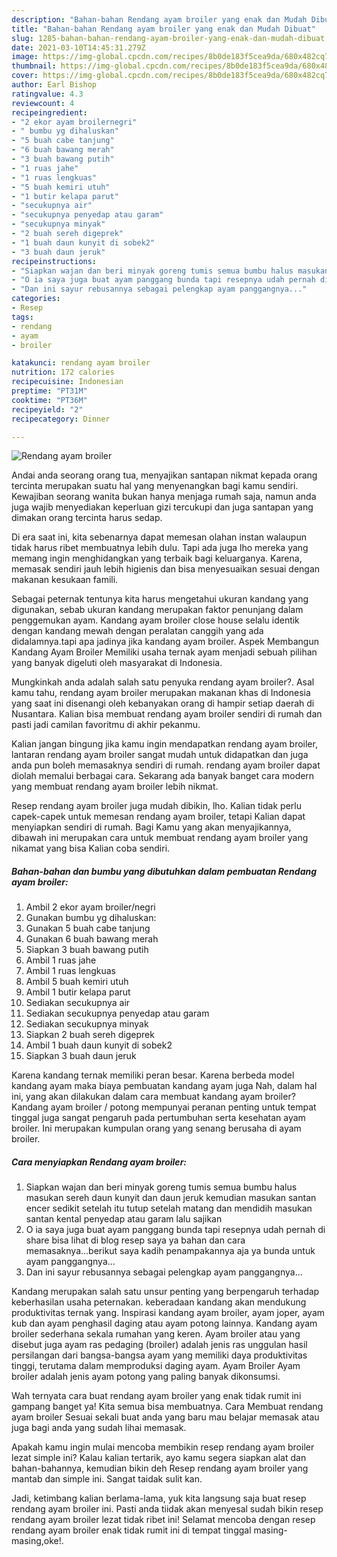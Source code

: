 ```yaml
---
description: "Bahan-bahan Rendang ayam broiler yang enak dan Mudah Dibuat"
title: "Bahan-bahan Rendang ayam broiler yang enak dan Mudah Dibuat"
slug: 1285-bahan-bahan-rendang-ayam-broiler-yang-enak-dan-mudah-dibuat
date: 2021-03-10T14:45:31.279Z
image: https://img-global.cpcdn.com/recipes/8b0de183f5cea9da/680x482cq70/rendang-ayam-broiler-foto-resep-utama.jpg
thumbnail: https://img-global.cpcdn.com/recipes/8b0de183f5cea9da/680x482cq70/rendang-ayam-broiler-foto-resep-utama.jpg
cover: https://img-global.cpcdn.com/recipes/8b0de183f5cea9da/680x482cq70/rendang-ayam-broiler-foto-resep-utama.jpg
author: Earl Bishop
ratingvalue: 4.3
reviewcount: 4
recipeingredient:
- "2 ekor ayam broilernegri"
- " bumbu yg dihaluskan"
- "5 buah cabe tanjung"
- "6 buah bawang merah"
- "3 buah bawang putih"
- "1 ruas jahe"
- "1 ruas lengkuas"
- "5 buah kemiri utuh"
- "1 butir kelapa parut"
- "secukupnya air"
- "secukupnya penyedap atau garam"
- "secukupnya minyak"
- "2 buah sereh digeprek"
- "1 buah daun kunyit di sobek2"
- "3 buah daun jeruk"
recipeinstructions:
- "Siapkan wajan dan beri minyak goreng tumis semua bumbu halus masukan sereh daun kunyit dan daun jeruk kemudian masukan santan encer sedikit setelah itu tutup setelah matang dan mendidih masukan santan kental penyedap atau garam lalu sajikan"
- "O ia saya juga buat ayam panggang bunda tapi resepnya udah pernah di share bisa lihat di blog resep saya ya bahan dan cara memasaknya...berikut saya kadih penampakannya aja ya bunda untuk ayam panggangnya..."
- "Dan ini sayur rebusannya sebagai pelengkap ayam panggangnya..."
categories:
- Resep
tags:
- rendang
- ayam
- broiler

katakunci: rendang ayam broiler 
nutrition: 172 calories
recipecuisine: Indonesian
preptime: "PT31M"
cooktime: "PT36M"
recipeyield: "2"
recipecategory: Dinner

---
```



![Rendang ayam broiler](https://img-global.cpcdn.com/recipes/8b0de183f5cea9da/680x482cq70/rendang-ayam-broiler-foto-resep-utama.jpg)

Andai anda seorang orang tua, menyajikan santapan nikmat kepada orang tercinta merupakan suatu hal yang menyenangkan bagi kamu sendiri. Kewajiban seorang  wanita bukan hanya menjaga rumah saja, namun anda juga wajib menyediakan keperluan gizi tercukupi dan juga santapan yang dimakan orang tercinta harus sedap.

Di era  saat ini, kita sebenarnya dapat memesan olahan instan walaupun tidak harus ribet membuatnya lebih dulu. Tapi ada juga lho mereka yang memang ingin menghidangkan yang terbaik bagi keluarganya. Karena, memasak sendiri jauh lebih higienis dan bisa menyesuaikan sesuai dengan makanan kesukaan famili. 

Sebagai peternak tentunya kita harus mengetahui ukuran kandang yang digunakan, sebab ukuran kandang merupakan faktor penunjang dalam penggemukan ayam. Kandang ayam broiler close house selalu identik dengan kandang mewah dengan peralatan canggih yang ada didalamnya.tapi apa jadinya jika kandang ayam broiler. Aspek Membangun Kandang Ayam Broiler Memiliki usaha ternak ayam menjadi sebuah pilihan yang banyak digeluti oleh masyarakat di Indonesia.

Mungkinkah anda adalah salah satu penyuka rendang ayam broiler?. Asal kamu tahu, rendang ayam broiler merupakan makanan khas di Indonesia yang saat ini disenangi oleh kebanyakan orang di hampir setiap daerah di Nusantara. Kalian bisa membuat rendang ayam broiler sendiri di rumah dan pasti jadi camilan favoritmu di akhir pekanmu.

Kalian jangan bingung jika kamu ingin mendapatkan rendang ayam broiler, lantaran rendang ayam broiler sangat mudah untuk didapatkan dan juga anda pun boleh memasaknya sendiri di rumah. rendang ayam broiler dapat diolah memalui berbagai cara. Sekarang ada banyak banget cara modern yang membuat rendang ayam broiler lebih nikmat.

Resep rendang ayam broiler juga mudah dibikin, lho. Kalian tidak perlu capek-capek untuk memesan rendang ayam broiler, tetapi Kalian dapat menyiapkan sendiri di rumah. Bagi Kamu yang akan menyajikannya, dibawah ini merupakan cara untuk membuat rendang ayam broiler yang nikamat yang bisa Kalian coba sendiri.

<!--inarticleads1-->

##### Bahan-bahan dan bumbu yang dibutuhkan dalam pembuatan Rendang ayam broiler:

1. Ambil 2 ekor ayam broiler/negri
1. Gunakan  bumbu yg dihaluskan:
1. Gunakan 5 buah cabe tanjung
1. Gunakan 6 buah bawang merah
1. Siapkan 3 buah bawang putih
1. Ambil 1 ruas jahe
1. Ambil 1 ruas lengkuas
1. Ambil 5 buah kemiri utuh
1. Ambil 1 butir kelapa parut
1. Sediakan secukupnya air
1. Sediakan secukupnya penyedap atau garam
1. Sediakan secukupnya minyak
1. Siapkan 2 buah sereh digeprek
1. Ambil 1 buah daun kunyit di sobek2
1. Siapkan 3 buah daun jeruk


Karena kandang ternak memiliki peran besar. Karena berbeda model kandang ayam maka biaya pembuatan kandang ayam juga Nah, dalam hal ini, yang akan dilakukan dalam cara membuat kandang ayam broiler? Kandang ayam broiler / potong mempunyai peranan penting untuk tempat tinggal juga sangat pengaruh pada pertumbuhan serta kesehatan ayam broiler. Ini merupakan kumpulan orang yang senang berusaha di ayam broiler. 

<!--inarticleads2-->

##### Cara menyiapkan Rendang ayam broiler:

1. Siapkan wajan dan beri minyak goreng tumis semua bumbu halus masukan sereh daun kunyit dan daun jeruk kemudian masukan santan encer sedikit setelah itu tutup setelah matang dan mendidih masukan santan kental penyedap atau garam lalu sajikan
1. O ia saya juga buat ayam panggang bunda tapi resepnya udah pernah di share bisa lihat di blog resep saya ya bahan dan cara memasaknya...berikut saya kadih penampakannya aja ya bunda untuk ayam panggangnya...
1. Dan ini sayur rebusannya sebagai pelengkap ayam panggangnya...


Kandang merupakan salah satu unsur penting yang berpengaruh terhadap keberhasilan usaha peternakan. keberadaan kandang akan mendukung produktivitas ternak yang. Inspirasi kandang ayam broiler, ayam joper, ayam kub dan ayam penghasil daging atau ayam potong lainnya. Kandang ayam broiler sederhana sekala rumahan yang keren. Ayam broiler atau yang disebut juga ayam ras pedaging (broiler) adalah jenis ras unggulan hasil persilangan dari bangsa-bangsa ayam yang memiliki daya produktivitas tinggi, terutama dalam memproduksi daging ayam. Ayam Broiler Ayam broiler adalah jenis ayam potong yang paling banyak dikonsumsi. 

Wah ternyata cara buat rendang ayam broiler yang enak tidak rumit ini gampang banget ya! Kita semua bisa membuatnya. Cara Membuat rendang ayam broiler Sesuai sekali buat anda yang baru mau belajar memasak atau juga bagi anda yang sudah lihai memasak.

Apakah kamu ingin mulai mencoba membikin resep rendang ayam broiler lezat simple ini? Kalau kalian tertarik, ayo kamu segera siapkan alat dan bahan-bahannya, kemudian bikin deh Resep rendang ayam broiler yang mantab dan simple ini. Sangat taidak sulit kan. 

Jadi, ketimbang kalian berlama-lama, yuk kita langsung saja buat resep rendang ayam broiler ini. Pasti anda tiidak akan menyesal sudah bikin resep rendang ayam broiler lezat tidak ribet ini! Selamat mencoba dengan resep rendang ayam broiler enak tidak rumit ini di tempat tinggal masing-masing,oke!.

